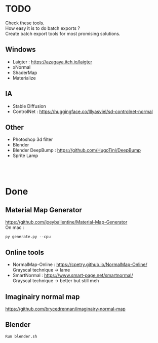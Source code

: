 # TODO

Check these tools.  
How easy it is to do batch exports ?  
Create batch export tools for most promising solutions.  

## Windows
-	Laigter : https://azagaya.itch.io/laigter
-	xNormal
-	ShaderMap
-	Materialize
## IA
-	Stable Diffusion
-	ControlNet : https://huggingface.co/lllyasviel/sd-controlnet-normal
## Other
- 	Photoshop 3d filter
-	Blender 
-	Blender DeepBump : https://github.com/HugoTini/DeepBump
-	Sprite Lamp

<br><br>

# Done
## Material Map Generator

https://github.com/joeyballentine/Material-Map-Generator  
On mac :

    py generate.py --cpu

## Online tools 

- NormalMap-Online : https://cpetry.github.io/NormalMap-Online/  
        Grayscal technique -> lame
- SmartNormal : https://www.smart-page.net/smartnormal/  
		Grayscal technique -> better but still meh

## Imaginairy normal map

https://github.com/brycedrennan/imaginairy-normal-map  

## Blender

    Run blender.sh